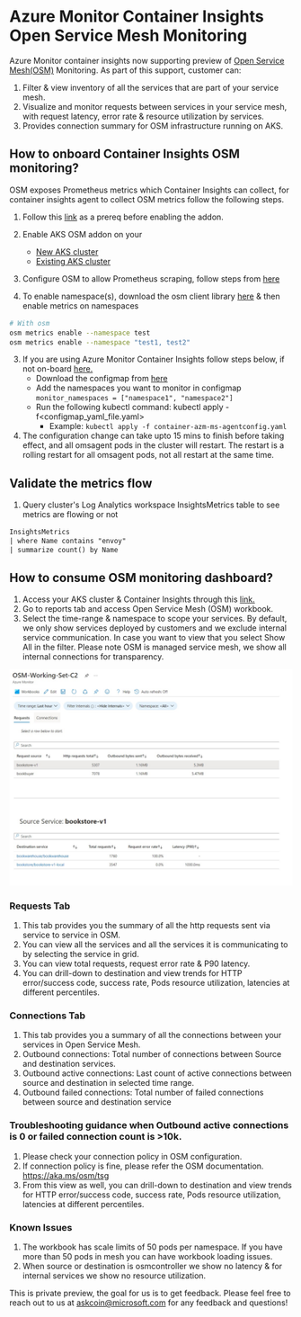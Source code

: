 # Azure Monitor Container Insights Open Service Mesh Monitoring

Azure Monitor container insights now supporting preview of [Open Service Mesh(OSM)](https://docs.microsoft.com/azure/aks/servicemesh-osm-about) Monitoring. As part of this support, customer can:
1.	Filter & view inventory of all the services that are part of your service mesh.
2.	Visualize and monitor requests between services in your service mesh, with request latency, error rate & resource utilization by services.
3.	Provides connection summary for OSM infrastructure running on AKS.

## How to onboard Container Insights OSM monitoring?
OSM exposes Prometheus metrics which Container Insights can collect, for container insights agent to collect OSM metrics follow the following steps.

1.  Follow this [link](https://docs.microsoft.com/en-us/azure/aks/servicemesh-osm-about?pivots=client-operating-system-linux#register-the-aks-openservicemesh-preview-feature) as a prereq before enabling the addon. 

2.  Enable AKS OSM addon on your 
     - [New AKS cluster](https://docs.microsoft.com/en-us/azure/aks/servicemesh-osm-about?pivots=client-operating-system-linux#install-open-service-mesh-osm-azure-kubernetes-service-aks-add-on-for-a-new-aks-cluster)
     - [Existing AKS cluster](https://docs.microsoft.com/en-us/azure/aks/servicemesh-osm-about?pivots=client-operating-system-linux#enable-open-service-mesh-osm-azure-kubernetes-service-aks-add-on-for-an-existing-aks-cluster)
2.	Configure OSM to allow Prometheus scraping, follow steps from [here](https://docs.microsoft.com/en-us/azure/aks/servicemesh-osm-about?pivots=client-operating-system-linux#configure-osm-to-allow-prometheus-scraping)
3.  To enable namespace(s), download the osm client library [here](https://docs.microsoft.com/en-us/azure/aks/servicemesh-osm-about?pivots=client-operating-system-linux#osm-service-quotas-and-limits-preview) & then enable metrics on namespaces
```bash
# With osm
osm metrics enable --namespace test
osm metrics enable --namespace "test1, test2"

```
3.	If you are using Azure Monitor Container Insights follow steps below, if not on-board [here.](https://docs.microsoft.com/azure/azure-monitor/containers/container-insights-overview)
     * Download the configmap from [here](https://github.com/microsoft/Docker-Provider/blob/ci_prod/kubernetes/container-azm-ms-osmconfig.yaml)
     * Add the namespaces you want to monitor in configmap `monitor_namespaces = ["namespace1", "namespace2"]`
     * Run the following kubectl command: kubectl apply -f<configmap_yaml_file.yaml>
         * Example: `kubectl apply -f container-azm-ms-agentconfig.yaml`
4. The configuration change can take upto 15 mins to finish before taking effect, and all omsagent pods in the cluster will restart. The restart is a rolling restart for all omsagent pods, not all restart at the same time.


## Validate the metrics flow
1.	Query cluster's Log Analytics workspace InsightsMetrics table to see metrics are flowing or not
```
InsightsMetrics
| where Name contains "envoy"
| summarize count() by Name
```

## How to consume OSM monitoring dashboard?
1.	Access your AKS cluster & Container Insights through this [link.](https://aka.ms/azmon/osmux)
2.	Go to reports tab and access Open Service Mesh (OSM) workbook.
3.	Select the time-range & namespace to scope your services. By default, we only show services deployed by customers and we exclude internal service communication. In case you want to view that you select Show All in the filter. Please note OSM is managed service mesh, we show all internal connections for transparency. 

![alt text](https://github.com/microsoft/Docker-Provider/blob/saarorOSMdoc/Documentation/OSMPrivatePreview/Image1.jpg)
### Requests Tab
1.	This tab provides you the summary of all the http requests sent via service to service in OSM.
2.	You can view all the services and all the services it is communicating to by selecting the service in grid.
3.	You can view total requests, request error rate & P90 latency.
4.	You can drill-down to destination and view trends for HTTP error/success code, success rate, Pods resource utilization, latencies at different percentiles.

### Connections Tab
1.	This tab provides you a summary of all the connections between your services in Open Service Mesh. 
2.	Outbound connections: Total number of connections between Source and destination services.
3.	Outbound active connections: Last count of active connections between source and destination in selected time range.
4.	Outbound failed connections: Total number of failed connections between source and destination service

### Troubleshooting guidance when Outbound active connections is 0 or failed connection count is >10k.
1. Please check your connection policy in OSM configuration.
2. If connection policy is fine, please refer the OSM documentation. https://aka.ms/osm/tsg
3. From this view as well, you can drill-down to destination and view trends for HTTP error/success code, success rate, Pods resource utilization, latencies at different percentiles.


### Known Issues
1.	The workbook has scale limits of 50 pods per namespace. If you have more than 50 pods in mesh you can have workbook loading issues.
2.	When source or destination is osmcontroller we show no latency & for internal services we show no resource utilization. 

This is private preview, the goal for us is to get feedback. Please feel free to reach out to us at [askcoin@microsoft.com](mailto:askcoin@microsoft.com) for any feedback and questions!
